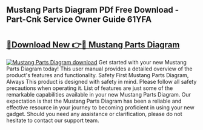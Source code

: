 ## Mustang Parts Diagram PDf Free Download - Part-Cnk Service Owner Guide 61YFA

# <h2><a href="http://dfpwuks.blite.top/?on=Mustang+Parts+Diagram">🔗Download New 👉🔴 Mustang Parts Diagram</a></h2>

[![Mustang Parts Diagram download](https://i.imgur.com/lujVjoI.png)](http://dfpwuks.blite.top/?on=Mustang+Parts+Diagram)
Get started with your new Mustang Parts Diagram today! This user manual provides a detailed overview of the product's features and functionality. Safety First Mustang Parts Diagram, Always This product is designed with safety in mind. Please follow all safety precautions when operating it. List of features are just some of the remarkable capabilities available in your new Mustang Parts Diagram. Our expectation is that the Mustang Parts Diagram has been a reliable and effective resource in your journey to becoming proficient in using your new gadget. Should you need any assistance or clarification, please do not hesitate to contact our support team.
